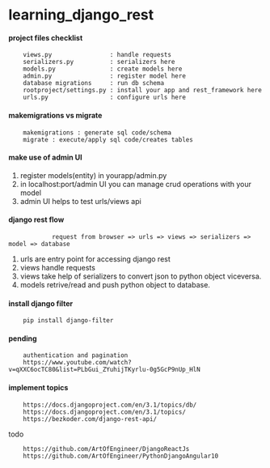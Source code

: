 # learning_django_rest

#### project files checklist

        views.py                : handle requests
        serializers.py          : serializers here
        models.py               : create models here
        admin.py                : register model here
        database migrations     : run db schema
        rootproject/settings.py : install your app and rest_framework here
        urls.py                 : configure urls here

#### makemigrations vs migrate

        makemigrations : generate sql code/schema
        migrate : execute/apply sql code/creates tables


#### make use of admin UI

1. register models(entity) in yourapp/admin.py
2. in localhost:port/admin UI you can manage crud operations with your model
3. admin UI helps to test urls/views api

#### django rest flow

                request from browser => urls => views => serializers => model => database

1. urls are entry point for accessing django rest
2. views handle requests
3. views take help of serializers to convert json to python object viceversa.
4. models retrive/read and push python object to database.


#### install django filter

        pip install django-filter
        
#### pending 

        authentication and pagination
        https://www.youtube.com/watch?v=qXXC6ocTC80&list=PLbGui_ZYuhijTKyrlu-0g5GcP9nUp_HlN

#### implement topics

        https://docs.djangoproject.com/en/3.1/topics/db/
        https://docs.djangoproject.com/en/3.1/topics/
        https://bezkoder.com/django-rest-api/

todo

        https://github.com/ArtOfEngineer/DjangoReactJs
        https://github.com/ArtOfEngineer/PythonDjangoAngular10
